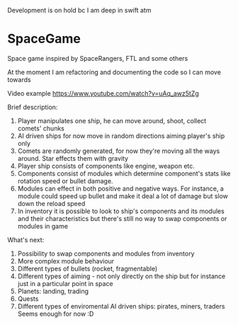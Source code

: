 Development is on hold bc I am deep in swift atm

# SpaceGame
Space game inspired by SpaceRangers, FTL and some others

At the moment I am refactoring and documenting the code so I can move towards

Video example https://www.youtube.com/watch?v=uAq_awz5tZg

Brief description:

1. Player manipulates one ship, he can move around, shoot, collect comets' chunks
2. AI driven ships for now move in random directions aiming player's ship only
3. Comets are randomly generated, for now they're moving all the ways around. Star effects them with gravity
4. Player ship consists of components like engine, weapon etc.
5. Components consist of modules which determine component's stats like rotation speed or bullet damage. 
6. Modules can effect in both positive and negative ways. For instance, a module could speed up bullet and make it deal a lot of damage but slow down the reload speed
7. In inventory it is possible to look to ship's components and its modules and their characteristics but there's still no way to swap components or modules in game


What's next:

1. Possibility to swap components and modules from inventory
2. More complex module behaviour
3. Different types of bullets (rocket, fragmentable)
4. Different types of aiming - not only directly on the ship but for instance just in a particular point in space
5. Planets: landing, trading
6. Quests
7. Different types of enviromental AI driven ships: pirates, miners, traders
Seems enough for now :D
